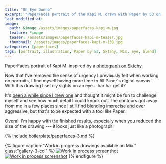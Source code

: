 ```yaml
---
title: "Oh Eye Dunno"
excerpt: "PaperFaces portrait of the Kapi M. drawn with Paper by 53 on an iPad."
last_modified_at: 
image: 
  path: &image /assets/images/paperfaces-kapi-m.jpg 
  feature: *image
  teaser: /assets/images/paperfaces-kapi-m-teaser.jpg
  thumbnail: /assets/images/paperfaces-kapi-m-150.jpg
categories: [paperfaces]
tags: [portrait, illustration, Paper by 53, Sktchy, Mix, eye, blend]
---
```


PaperFaces portrait of Kapi M. inspired by a [photograph on Sktchy](http://sktchy.com/udfGaD ).

Now that I've removed the sense of urgency I previously felt when working on portraits, I find myself having more time to fill Paper's digital canvas. With this drawing I set my sights on an eye... har har get it?

It's [been a while since I drew one](/tag/eye/) and thought it might be fun to challenge myself and see how much detail I could knock out. The contours got away from me in a few places since I still find blending imprecise and over aggressive, but that's to be expected with a tool like Paper.

Overall I'm happy with the finished results, especially when you reduced the size of the drawing --- it looks just like a photograph!

{% include boilerplate/paperfaces-3.md %}

{% figure caption:"Work in progress drawings available on Mix." class:"gallery-3-col" %}
  <a href="https://mix.fiftythree.com/11098-Michael-Rose/2075207"><img src="/assets/images/paperfaces-kalani-o-process-1-600.jpg" alt="Work in process screenshot"></a>
  <a href="https://mix.fiftythree.com/11098-Michael-Rose/2086067"><img src="/assets/images/paperfaces-kalani-o-process-2-600.jpg" alt="Work in process screenshot"></a>
  {% endfigure %}
